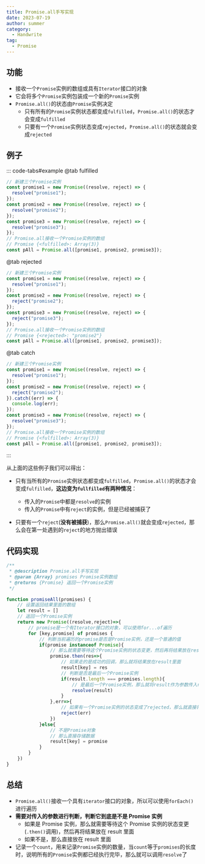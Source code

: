```yaml
---
title: Promise.all手写实现
date: 2023-07-19
author: summer
category:
  - Handwrite
tag:
  - Promise
---
```


## 功能

- 接收一个`Promise`实例的数组或具有`Iterator`接口的对象
- 它会将多个`Promise`实例包装成一个新的`Promise`实例
- `Promise.all()`的状态由`Promise`实例决定
  - 只有所有的`Promise`实例状态都变成`fulfilled`，`Promise.all()`的状态才会变成`fulfilled`
  - 只要有一个`Promise`实例状态变成`rejected`，`Promise.all()`的状态就会变成`rejected`

## 例子

::: code-tabs#example
@tab fulfilled

```js
// 新建三个Promise实例
const promise1 = new Promise((resolve, reject) => {
  resolve("promise1");
});
const promise2 = new Promise((resolve, reject) => {
  resolve("promise2");
});
const promise3 = new Promise((resolve, reject) => {
  resolve("promise3");
});
// Promise.all接收一个Promise实例的数组
// Promise {<fulfilled>: Array(3)}
const pAll = Promise.all([promise1, promise2, promise3]);
```

@tab rejected

```js
// 新建三个Promise实例
const promise1 = new Promise((resolve, reject) => {
  resolve("promise1");
});
const promise2 = new Promise((resolve, reject) => {
  reject("promise2");
});
const promise3 = new Promise((resolve, reject) => {
  reject("promise3");
});
// Promise.all接收一个Promise实例的数组
// Promise {<rejected>: "promise2"}
const pAll = Promise.all([promise1, promise2, promise3]);
```

@tab catch

```js
// 新建三个Promise实例
const promise1 = new Promise((resolve, reject) => {
  resolve("promise1");
});
const promise2 = new Promise((resolve, reject) => {
  reject("promise2");
}).catch((err) => {
  console.log(err);
});
const promise3 = new Promise((resolve, reject) => {
  resolve("promise3");
});
// Promise.all接收一个Promise实例的数组
// Promise {<fulfilled>: Array(3)}
const pAll = Promise.all([promise1, promise2, promise3]);
```

:::

从上面的这些例子我们可以得出：

- 只有当所有的`Promise`实例状态都变成`fulfilled`，`Promise.all()`的状态才会变成`fulfilled`，**这边变为`fullfilled`有两种情况**：

  - 传入的`Promise`中都是`resolve`的实例
  - 传入的`Promise`中有`reject`的实例，但是已经被捕获了

- 只要有一个`reject`(**没有被捕获**)，那么`Promise.all()`就会变成`rejected`，那么会在第一处遇到的`reject`的地方抛出错误

## 代码实现

```js
/**
 * @description Promise.all手写实现
 * @param {Array} promises Promise实例数组
 * @returns {Promise} 返回一个Promise实例
 */

function promiseAll(promises) {
    // 设置返回结果里面的数组
    let result = []
    // 返回一个Promise实例
    return new Promise((resolve,reject)=>{
        // promise是一个有Iterator接口的对象，可以使用for...of遍历
        for [key,promise] of promises {
            // 判断当前遍历的promise是否是Promise实例，还是一个普通的值
            if(promise instanceof Promise){
                // 那么就需要等待这个Promise实例的状态变更，然后再将结果放在result里面
                promise.then(res=>{
                    // 如果走的是成功的回调，那么就将结果放在result里面
                    result[key] = res
                    // 判断是否是最后一个Promise实例
                    if(result.length === promises.length){
                        // 是最后一个Promise实例，那么就将result作为参数传入resolve
                        resolve(result)
                    }
                },err=>{
                    // 如果有一个Promise实例的状态变成了rejected，那么就直接将这个错误抛出
                    reject(err)
                })
            }else{
                // 不是Promise对象
                // 那么直接存储数据
                result[key] = promise
            }
        }
    })
}
```

## 总结

- `Promise.all()`接收一个具有`iterator`接口的对象，所以可以使用`forEach()`进行遍历
- **需要对传入的参数进行判断，判断它到底是不是 Promise 实例**
  - 如果是 Promise 实例，那么就需要等待这个 Promise 实例的状态变更(`.then()`调用)，然后再将结果放在 result 里面
  - 如果不是，那么直接放在 result 里面
- 记录一个`count`，用来记录`Promise`实例的数量，当`count`等于`promises`的长度时，说明所有的`Promise`实例都已经执行完毕，那么就可以调用`resolve`了

